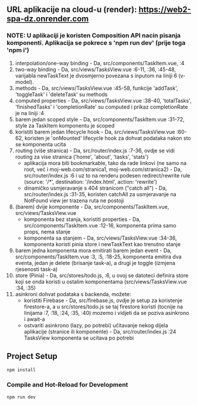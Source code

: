 ## URL aplikacije na cloud-u (render): https://web2-spa-dz.onrender.com

### NOTE: U aplikaciji je koristen Composition API nacin pisanja komponenti. Aplikacija se pokrece s 'npm run dev' (prije toga 'npm i')

1. interpolation/one-way binding - Da, src/components/TaskItem.vue, :4
2. two-way binding - Da, src/views/TasksView.vue :6-11, :36, :45-48, varijabla newTaskText je dvosmjerno povezana s inputom na liniji 6 (v-model).
3. methods - Da, src/views/TasksView.vue :45-58, funkcije 'addTask', 'toggleTask' i 'deleteTask' su methods
4. computed properties - Da, src/views/TasksView.vue :38-40, 'totalTasks', 'finishedTasks' i 'completionRate' su computed i prikaz completionRate je na liniji :4
5. barem jedan scoped style - Da, src/components/TaskItem.vue :31-72, style za TaskItem komponentu je scoped
6. koristiti barem jedan lifecycle hook - Da, src/views/TasksView.vue :60-62, koristen je 'onMounted' lifecycle hook za dohvat podataka nakon sto se komponenta ucita
7. routing (više stranica) - Da, src/router/index.js :7-36, ovdje se vidi routing za vise stranica ('home', 'about', 'tasks', 'stats')
    - aplikacija mora biti bookmarkable, tako da rade linkovi (ne samo na root, već i moj-web.com/stranica1, moj-web.com/stranica2) - Da, src/router/index.js :6 i uz to na renderu podesen redirect/rewrite rule (source: '/*', destination: '/index.html', action: 'rewrite')
    - dinamičko usmjeravanje s 404 stranicom ("catch all") - Da, src/router/index.js :31-35, koristen catchAll za usmjeravanje na NotFound view jer trazena ruta ne postoji
8. (barem) dvije komponente - Da, src/components/TaskItem.vue, src/views/TasksView.vue
    - komponenta bez stanja, koristiti properties - Da, src/components/TaskItem.vue :12-16, komponenta prima samo props, nema stanje
    - komponenta sa stanjem - Da, src/views/TasksView.vue :34-36, komponenta koristi pinia store i newTaskText kao trenutno stanje
9. barem jedna komponenta mora emitirati barem jedan event - Da, src/components/TaskItem.vue :3, :5, :18-25, komponenta emitira dva eventa, jedan je delete (brisanje task-a), a drugi je toggle (izmjena rjesenosti task-a)
10. store (Pinia) - Da, src/stores/todo.js, :6, u ovoj se datoteci definira store koji se onda koristi u ostalim komponentama (src/views/TasksView.vue :34, :35)
11. asinkroni dohvat podataka s backenda, možete:
    - koristiti Firebase - Da, src/firebase.js, ovdje je setup za koristenje firestore-a, a u src/stores/todo.js se taj firestore koristi (tocnije na linijama :7, :18, :24, :35, :40) mozemo i vidjeti da se poziva asinkrono i await-a
    - ostvariti asinkrono (lazy, po potrebi) učitavanje nekog dijela aplikacije (stranice ili komponente) - Da, src/router/index.js :24 TasksView komponenta se ucitava po potrebi



## Project Setup

```sh
npm install
```

### Compile and Hot-Reload for Development

```sh
npm run dev
```
